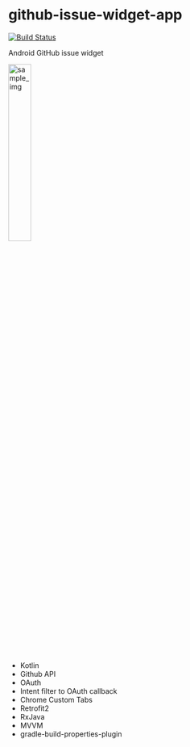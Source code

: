 # github-issue-widget-app
[![Build Status](https://travis-ci.org/umbum/github-issue-widget-app.svg?branch=develop)](https://travis-ci.org/umbum/github-issue-widget-app)  

Android GitHub issue widget  


<img src="https://user-images.githubusercontent.com/25507015/55390751-d2a25f00-5572-11e9-9c5c-0fbb5a539431.jpg" alt="sample_img" width="30%" height="30%">

- Kotlin
- Github API
- OAuth
- Intent filter to OAuth callback
- Chrome Custom Tabs
- Retrofit2
- RxJava
- MVVM
- gradle-build-properties-plugin
